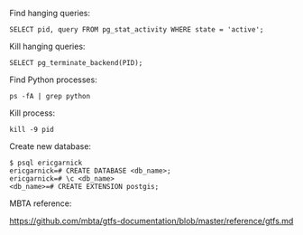 Find hanging queries:

`SELECT pid, query FROM pg_stat_activity WHERE state = 'active';`

Kill hanging queries:

`SELECT pg_terminate_backend(PID);`

Find Python processes:

`ps -fA | grep python`

Kill process:

`kill -9 pid`

Create new database:

```
$ psql ericgarnick
ericgarnick=# CREATE DATABASE <db_name>;
ericgarnick=# \c <db_name>
<db_name>=# CREATE EXTENSION postgis;
```

MBTA reference: 

https://github.com/mbta/gtfs-documentation/blob/master/reference/gtfs.md
